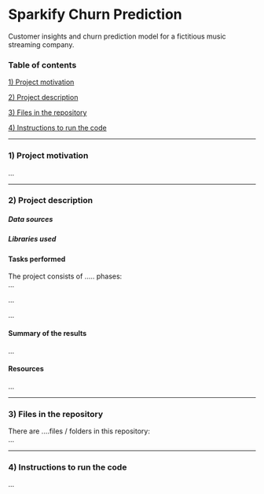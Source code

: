 # Sparkify Churn Prediction
Customer insights and churn prediction model for a fictitious music streaming company.

 ### Table of contents

[1) Project motivation](#Motivation)

[2) Project description](#Description)

[3) Files in the repository](#Files)

[4) Instructions to run the code](#Instructions)

---

 ### 1) Project motivation<a name="Motivation"></a>
...<br>

---

### 2) Project description<a name="Description"></a>
##### Data sources
##### Libraries used

#### Tasks performed
The project consists of ..... phases:<br>
...<br>

...<br>

...<br>

#### Summary of the results
...<br>

#### Resources
...<br>
 
 ---

### 3) Files in the repository<a name="Files"></a>
There are ....files / folders in this repository:<br>
...<br>

---

 ### 4) Instructions to run the code<a name="Instructions"></a>
...